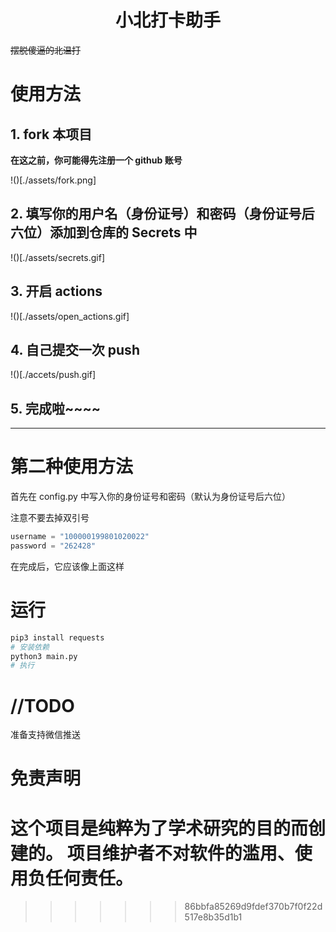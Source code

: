 <h1 align="center">小北打卡助手</h1>

~~摆脱傻逼的北温打~~

# 使用方法

## 1. fork 本项目
**在这之前，你可能得先注册一个 github 账号**



!()[./assets/fork.png]

## 2. 填写你的用户名（身份证号）和密码（身份证号后六位）添加到仓库的 Secrets 中

!()[./assets/secrets.gif]

## 3. 开启 actions

!()[./assets/open_actions.gif]

## 4. 自己提交一次 push

!()[./accets/push.gif]

## 5. 完成啦\~\~\~\~



---



# 第二种使用方法


首先在 config.py 中写入你的身份证号和密码（默认为身份证号后六位）

注意不要去掉双引号

```python
username = "100000199801020022"
password = "262428"

```

在完成后，它应该像上面这样

# 运行

```bash
pip3 install requests
# 安装依赖
python3 main.py
# 执行
```

 

# //TODO

准备支持微信推送



# 免责声明

这个项目是纯粹为了学术研究的目的而创建的。 
项目维护者不对软件的滥用、使用负任何责任。
=======

>>>>>>> 86bbfa85269d9fdef370b7f0f22d517e8b35d1b1
